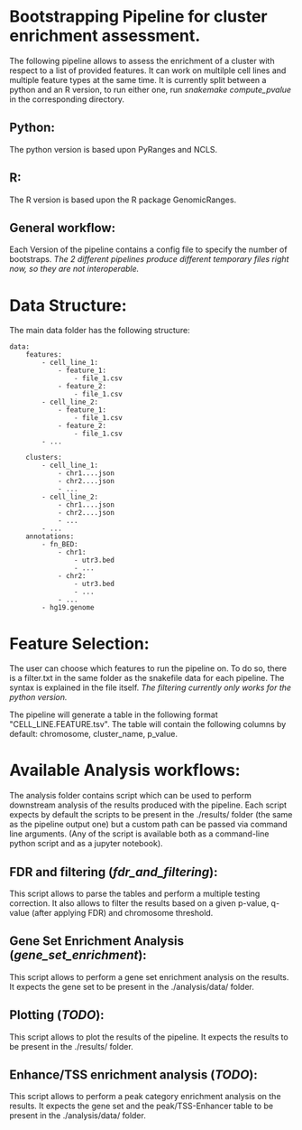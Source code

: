 # Bootstrapping Pipeline for cluster enrichment assessment.
The following pipeline allows to assess the enrichment of a cluster with respect to a list of provided features. It can work on multilple cell lines and multiple feature types at the same time.
It is currently split between a python and an R version, to run either one, run _snakemake compute_pvalue_ in the corresponding directory.

## Python: 
The python version is based upon PyRanges and NCLS.
## R:
The R version is based upon the R package GenomicRanges.

## General workflow:
Each Version of the pipeline contains a config file to specify the number of bootstraps. _The 2 different pipelines produce different temporary files right now, so they are not interoperable._

# Data Structure:
The main data folder has the following structure:

    data:
        features:
            - cell_line_1:
                - feature_1:
                    - file_1.csv
                - feature_2:
                    - file_1.csv
            - cell_line_2:
                - feature_1:
                    - file_1.csv
                - feature_2:
                    - file_1.csv
            - ...

        clusters:
            - cell_line_1:
                - chr1....json
                - chr2....json
                - ...
            - cell_line_2:
                - chr1....json
                - chr2....json
                - ...
            - ...
        annotations:
            - fn_BED:
                - chr1: 
                    - utr3.bed
                    - ...
                - chr2:
                    - utr3.bed
                    - ...
                - ...
            - hg19.genome

# Feature Selection:
The user can choose which features to run the pipeline on. To do so, there is a filter.txt in the same folder as the snakefile data for each pipeline. The syntax is explained in the file itself. *The filtering currently only works for the python version.*

The pipeline will generate a table in the following format "CELL_LINE.FEATURE.tsv". The table will contain the following columns by default: chromosome, cluster_name, p_value.

# Available Analysis workflows:
The analysis folder contains script which can be used to perform downstream analysis of the results produced with the pipeline. Each script expects by default the scripts to be present in the ./results/ folder (the same as the pipeline output one) but a custom path can be passed via command line arguments. (Any of the script is available both as a command-line python script and as a jupyter notebook).
## FDR and filtering (_fdr_and_filtering_):
This script allows to parse the tables and perform a multiple testing correction. It also allows to filter the results based on a given p-value, q-value (after applying FDR) and chromosome threshold.
## Gene Set Enrichment Analysis (_gene_set_enrichment_):
This script allows to perform a gene set enrichment analysis on the results. It expects the gene set to be present in the ./analysis/data/ folder.
## Plotting (_TODO_):
This script allows to plot the results of the pipeline. It expects the results to be present in the ./results/ folder.
## Enhance/TSS enrichment analysis (_TODO_):
This script allows to perform a peak category enrichment analysis on the results. It expects the gene set and the peak/TSS-Enhancer table to be present in the ./analysis/data/ folder.